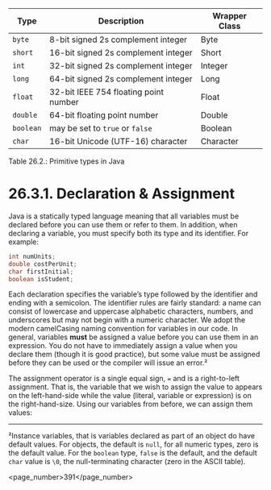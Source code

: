 <table>
<thead>
<tr>
<th>Type</th>
<th>Description</th>
<th>Wrapper Class</th>
</tr>
</thead>
<tbody>
<tr>
<td><code>byte</code></td>
<td>8-bit signed 2s complement integer</td>
<td>Byte</td>
</tr>
<tr>
<td><code>short</code></td>
<td>16-bit signed 2s complement integer</td>
<td>Short</td>
</tr>
<tr>
<td><code>int</code></td>
<td>32-bit signed 2s complement integer</td>
<td>Integer</td>
</tr>
<tr>
<td><code>long</code></td>
<td>64-bit signed 2s complement integer</td>
<td>Long</td>
</tr>
<tr>
<td><code>float</code></td>
<td>32-bit IEEE 754 floating point number</td>
<td>Float</td>
</tr>
<tr>
<td><code>double</code></td>
<td>64-bit floating point number</td>
<td>Double</td>
</tr>
<tr>
<td><code>boolean</code></td>
<td>may be set to <code>true</code> or <code>false</code></td>
<td>Boolean</td>
</tr>
<tr>
<td><code>char</code></td>
<td>16-bit Unicode (UTF-16) character</td>
<td>Character</td>
</tr>
</tbody>
</table>

Table 26.2.: Primitive types in Java

# 26.3.1. Declaration & Assignment

Java is a statically typed language meaning that all variables must be declared before you can use them or refer to them. In addition, when declaring a variable, you must specify both its type and its identifier. For example:

```java
int numUnits;
double costPerUnit;
char firstInitial;
boolean isStudent;
```

Each declaration specifies the variable’s type followed by the identifier and ending with a semicolon. The identifier rules are fairly standard: a name can consist of lowercase and uppercase alphabetic characters, numbers, and underscores but may not begin with a numeric character. We adopt the modern camelCasing naming convention for variables in our code. In general, variables **must** be assigned a value before you can use them in an expression. You do not have to immediately assign a value when you declare them (though it is good practice), but some value must be assigned before they can be used or the compiler will issue an error.²

The assignment operator is a single equal sign, <code>=</code> and is a right-to-left assignment. That is, the variable that we wish to assign the value to appears on the left-hand-side while the value (literal, variable or expression) is on the right-hand-size. Using our variables from before, we can assign them values:

---

²Instance variables, that is variables declared as part of an object do have default values. For objects, the default is <code>null</code>, for all numeric types, zero is the default value. For the <code>boolean</code> type, <code>false</code> is the default, and the default <code>char</code> value is <code>\0</code>, the null-terminating character (zero in the ASCII table).

<page_number>391</page_number>